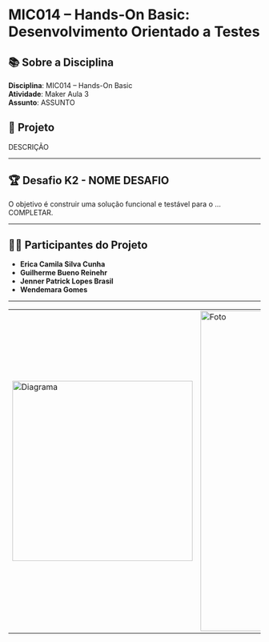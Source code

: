 # MIC014 – Hands-On Basic: Desenvolvimento Orientado a Testes  

## 📚 Sobre a Disciplina  
**Disciplina**: MIC014 – Hands-On Basic  
**Atividade**: Maker Aula 3  
**Assunto**: ASSUNTO

## 🚀 Projeto  
DESCRIÇÃO

---

## 🏆 Desafio K2 - NOME DESAFIO  
O objetivo é construir uma solução funcional e testável para o ... COMPLETAR.

---

## 👩‍💻 Participantes do Projeto  
- **Erica Camila Silva Cunha**  
- **Guilherme Bueno Reinehr**  
- **Jenner Patrick Lopes Brasil**  
- **Wendemara Gomes**

---

|   |   |
|----------|----------|
| <img src="IMAGEM" alt="Diagrama" width="360">|<img src="IMAGEM" alt="Foto" width="640"> |





